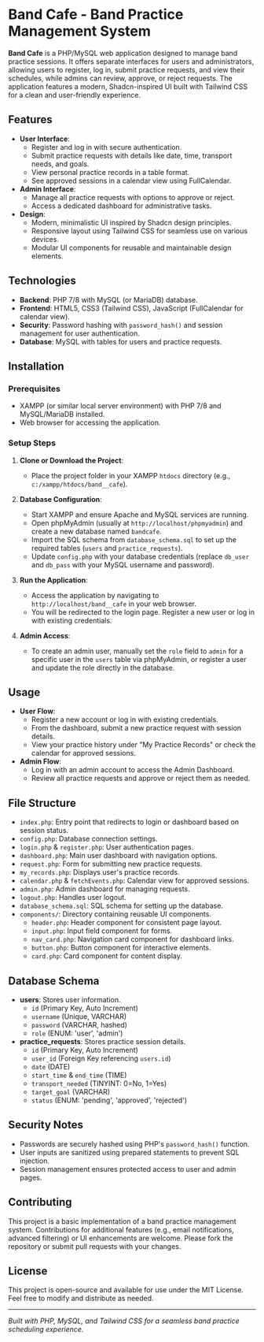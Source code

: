 # Band Cafe - Band Practice Management System

**Band Cafe** is a PHP/MySQL web application designed to manage band practice sessions. It offers separate interfaces for users and administrators, allowing users to register, log in, submit practice requests, and view their schedules, while admins can review, approve, or reject requests. The application features a modern, Shadcn-inspired UI built with Tailwind CSS for a clean and user-friendly experience.

## Features

- **User Interface**:
  - Register and log in with secure authentication.
  - Submit practice requests with details like date, time, transport needs, and goals.
  - View personal practice records in a table format.
  - See approved sessions in a calendar view using FullCalendar.
- **Admin Interface**:
  - Manage all practice requests with options to approve or reject.
  - Access a dedicated dashboard for administrative tasks.
- **Design**:
  - Modern, minimalistic UI inspired by Shadcn design principles.
  - Responsive layout using Tailwind CSS for seamless use on various devices.
  - Modular UI components for reusable and maintainable design elements.

## Technologies

- **Backend**: PHP 7/8 with MySQL (or MariaDB) database.
- **Frontend**: HTML5, CSS3 (Tailwind CSS), JavaScript (FullCalendar for calendar view).
- **Security**: Password hashing with `password_hash()` and session management for user authentication.
- **Database**: MySQL with tables for users and practice requests.

## Installation

### Prerequisites
- XAMPP (or similar local server environment) with PHP 7/8 and MySQL/MariaDB installed.
- Web browser for accessing the application.

### Setup Steps
1. **Clone or Download the Project**:
   - Place the project folder in your XAMPP `htdocs` directory (e.g., `c:/xampp/htdocs/band__cafe`).

2. **Database Configuration**:
   - Start XAMPP and ensure Apache and MySQL services are running.
   - Open phpMyAdmin (usually at `http://localhost/phpmyadmin`) and create a new database named `bandcafe`.
   - Import the SQL schema from `database_schema.sql` to set up the required tables (`users` and `practice_requests`).
   - Update `config.php` with your database credentials (replace `db_user` and `db_pass` with your MySQL username and password).

3. **Run the Application**:
   - Access the application by navigating to `http://localhost/band__cafe` in your web browser.
   - You will be redirected to the login page. Register a new user or log in with existing credentials.

4. **Admin Access**:
   - To create an admin user, manually set the `role` field to `admin` for a specific user in the `users` table via phpMyAdmin, or register a user and update the role directly in the database.

## Usage

- **User Flow**:
  - Register a new account or log in with existing credentials.
  - From the dashboard, submit a new practice request with session details.
  - View your practice history under "My Practice Records" or check the calendar for approved sessions.
- **Admin Flow**:
  - Log in with an admin account to access the Admin Dashboard.
  - Review all practice requests and approve or reject them as needed.

## File Structure

- `index.php`: Entry point that redirects to login or dashboard based on session status.
- `config.php`: Database connection settings.
- `login.php` & `register.php`: User authentication pages.
- `dashboard.php`: Main user dashboard with navigation options.
- `request.php`: Form for submitting new practice requests.
- `my_records.php`: Displays user's practice records.
- `calendar.php` & `fetchEvents.php`: Calendar view for approved sessions.
- `admin.php`: Admin dashboard for managing requests.
- `logout.php`: Handles user logout.
- `database_schema.sql`: SQL schema for setting up the database.
- `components/`: Directory containing reusable UI components.
  - `header.php`: Header component for consistent page layout.
  - `input.php`: Input field component for forms.
  - `nav_card.php`: Navigation card component for dashboard links.
  - `button.php`: Button component for interactive elements.
  - `card.php`: Card component for content display.

## Database Schema

- **users**: Stores user information.
  - `id` (Primary Key, Auto Increment)
  - `username` (Unique, VARCHAR)
  - `password` (VARCHAR, hashed)
  - `role` (ENUM: 'user', 'admin')
- **practice_requests**: Stores practice session details.
  - `id` (Primary Key, Auto Increment)
  - `user_id` (Foreign Key referencing `users.id`)
  - `date` (DATE)
  - `start_time` & `end_time` (TIME)
  - `transport_needed` (TINYINT: 0=No, 1=Yes)
  - `target_goal` (VARCHAR)
  - `status` (ENUM: 'pending', 'approved', 'rejected')

## Security Notes

- Passwords are securely hashed using PHP's `password_hash()` function.
- User inputs are sanitized using prepared statements to prevent SQL injection.
- Session management ensures protected access to user and admin pages.

## Contributing

This project is a basic implementation of a band practice management system. Contributions for additional features (e.g., email notifications, advanced filtering) or UI enhancements are welcome. Please fork the repository or submit pull requests with your changes.

## License

This project is open-source and available for use under the MIT License. Feel free to modify and distribute as needed.

---

*Built with PHP, MySQL, and Tailwind CSS for a seamless band practice scheduling experience.*
